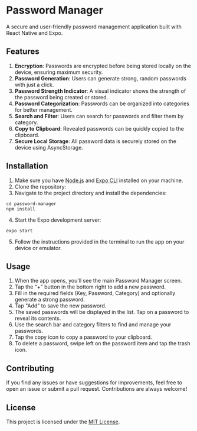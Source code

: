 # Password Manager

A secure and user-friendly password management application built with React Native and Expo.

## Features

1. **Encryption**: Passwords are encrypted before being stored locally on the device, ensuring maximum security.
2. **Password Generation**: Users can generate strong, random passwords with just a click.
3. **Password Strength Indicator**: A visual indicator shows the strength of the password being created or stored.
4. **Password Categorization**: Passwords can be organized into categories for better management.
5. **Search and Filter**: Users can search for passwords and filter them by category.
6. **Copy to Clipboard**: Revealed passwords can be quickly copied to the clipboard.
7. **Secure Local Storage**: All password data is securely stored on the device using AsyncStorage.

## Installation

1. Make sure you have [Node.js](https://nodejs.org/) and [Expo CLI](https://docs.expo.io/get-started/installation/) installed on your machine.
2. Clone the repository:
3. Navigate to the project directory and install the dependencies:
```
cd password-manager
npm install
```
4. Start the Expo development server:

```
expo start
```

5. Follow the instructions provided in the terminal to run the app on your device or emulator.

## Usage

1. When the app opens, you'll see the main Password Manager screen.
2. Tap the "+" button in the bottom right to add a new password.
3. Fill in the required fields (Key, Password, Category) and optionally generate a strong password.
4. Tap "Add" to save the new password.
5. The saved passwords will be displayed in the list. Tap on a password to reveal its contents.
6. Use the search bar and category filters to find and manage your passwords.
7. Tap the copy icon to copy a password to your clipboard.
8. To delete a password, swipe left on the password item and tap the trash icon.

## Contributing

If you find any issues or have suggestions for improvements, feel free to open an issue or submit a pull request. Contributions are always welcome!

## License

This project is licensed under the [MIT License](LICENSE).